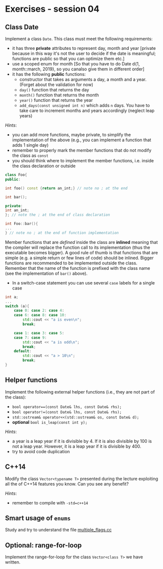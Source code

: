 # Exercises - session 04

## Class Date
Implement a class `Date`. This class must meet the following requirements:
- it has three **private** attributes to represent day, month and year
[private because in this way it's not the user to decide if the date is meaningful; functions are public so that you can optimize them etc.]
- use a scoped enum for month
[So that you have to do Date d{1, month::march, 2019}, so you canalso give them in different order]
- it has the following **public** functions:
	- constructor that takes as arguments a day, a month and a year. (Forget about the validation for now)
	- `day()` function that returns the day
	- `month()` function that returns the month
	- `year()` function that returns the year
	- `add_days(const unsigned int n)` which adds `n` days. You have to take care to increment months and years accordingly (neglect leap years)

*Hints*:
- you can add more functions, maybe private, to simplify the implementation of the above (e.g., you can implement a function that adds 1 single day)
- remember to properly mark the member functions that do not modify the class as `const`
- you should think where to implement the member functions, i.e. inside the class declaration or outside
```c++
class Foo{
public:

int foo() const {return an_int;} // note no ; at the end

int bar(); 

private:
int an_int;
}; // note the ; at the end of class declaration

int Foo::bar(){
...
} // note no ; at the end of function implementation

```

Member functions that are *defined* inside the class are **inlined**
meaning that the compiler will replace the function call to its
implementation (thus the executable becomes bigger). A good rule of
thumb is that functions that are simple (e.g. a simple return or few
lines of code) should be inlined. Bigger functions are recommended to
be implemented outside the class. Remember that the name of the
function is prefixed with the class name (see the implementation of
`bar()` above).

- In a switch-case statement you can use several `case` labels for a single case
```c++
int a;
...
switch (a){
	case 0: case 2: case 4:
	case 6: case 8: case 10:
		std::cout << "a is even\n";
		break;

	case 1: case 3: case 5:
	case 7: case 9:
		std::cout << "a is odd\n";
		break;
	default:
		std::cout << "a > 10\n";
		break;
}
```

## Helper functions
Implement the following external helper functions (i.e., they are not part of the class):
- `bool operator==(const Date& lhs, const Date& rhs);`
- `bool operator!=(const Date& lhs, const Date& rhs);`
- `std::ostream& operator<<(std::ostream& os, const Date& d);`
- **optional** `bool is_leap(const int y);`

*Hints*:
- a year is a leap year if it is divisible by 4. If it is also divisible by 100 is not a leap year. However, it is a leap year if it is divisible by 400.
- try to avoid code duplication




## C++14

Modify the class `Vector<typename T>` presented during the lecture exploiting all the of C++14 features you know. Can you see any benefit?

*Hints*:

- remember to compile with `-std=c++14`



## Smart usage of `enums`
Study and try to understand the file [multiple_flags.cc](./multiple_flags.cc)



## Optional: range-for-loop

Implement the range-for-loop for the class `Vector<class T>` we have written.

